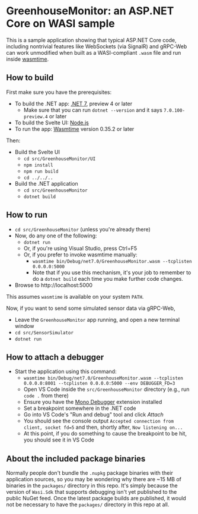# GreenhouseMonitor: an ASP.NET Core on WASI sample

This is a sample application showing that typical ASP.NET Core code, including nontrivial features like WebSockets (via SignalR) and gRPC-Web can work unmodified when built as a WASI-compliant `.wasm` file and run inside [wasmtime](https://github.com/bytecodealliance/wasmtime).

## How to build

First make sure you have the prerequisites:

 * To build the .NET app: [.NET 7](https://dotnet.microsoft.com/en-us/download/dotnet/7.0), preview 4 or later
   * Make sure that you can run `dotnet --version` and it says `7.0.100-preview.4` or later
 * To build the Svelte UI: [Node.js](https://nodejs.org/en/)
 * To run the app: [Wasmtime](https://github.com/bytecodealliance/wasmtime/releases/tag/v0.37.0) version 0.35.2 or later

Then:

 * Build the Svelte UI
   * `cd src/GreenhouseMonitor/UI`
   * `npm install`
   * `npm run build`
   * `cd ../../..`
 * Build the .NET application
   * `cd src/GreenhouseMonitor`
   * `dotnet build`

## How to run

 * `cd src/GreenhouseMonitor` (unless you're already there)
 * Now, do any one of the following:
   * `dotnet run`
   * Or, if you're using Visual Studio, press Ctrl+F5
   * Or, if you prefer to invoke wasmtime manually:
     * `wasmtime bin/Debug/net7.0/GreenhouseMonitor.wasm --tcplisten 0.0.0.0:5000`
     * Note that if you use this mechanism, it's your job to remember to do a `dotnet build` each time you make further code changes.
 * Browse to http://localhost:5000

This assumes `wasmtime` is available on your system `PATH`.

Now, if you want to send some simulated sensor data via gRPC-Web,

 * Leave the `GreenhouseMonitor` app running, and open a new terminal window
 * `cd src/SensorSimulator`
 * `dotnet run`

## How to attach a debugger

 * Start the application using this command:
   * `wasmtime bin/Debug/net7.0/GreenhouseMonitor.wasm --tcplisten 0.0.0.0:8001 --tcplisten 0.0.0.0:5000 --env DEBUGGER_FD=3`
   * Open VS Code inside the `src/GreenhouseMonitor` directory (e.g., run `code .` from there)
   * Ensure you have the [Mono Debugger](https://marketplace.visualstudio.com/items?itemName=ms-vscode.mono-debug) extension installed
   * Set a breakpoint somewhere in the .NET code
   * Go into VS Code's "Run and debug" tool and click *Attach*
   * You should see the console output `Accepted connection from client, socket fd=5` and then, shortly after, `Now listening on...`
   * At this point, if you do something to cause the breakpoint to be hit, you should see it in VS Code

## About the included package binaries

Normally people don't bundle the `.nupkg` package binaries with their application sources, so you may be wondering why there are ~15 MB of binaries in the `packages/` directory in this repo. It's simply because the version of `Wasi.Sdk` that supports debugging isn't yet published to the public NuGet feed. Once the latest package builds are published, it would not be necessary to have the `packages/` directory in this repo at all.
